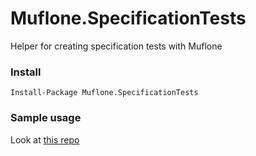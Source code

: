 # Muflone.SpecificationTests
Helper for creating specification tests with Muflone
 
### Install ###
`Install-Package Muflone.SpecificationTests`

### Sample usage ###
Look at [this repo](https://github.com/CQRS-Muflone/CQRS-ES_testing_workshop)